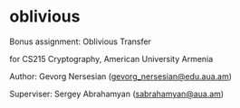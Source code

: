 # oblivious
Bonus assignment: Oblivious Transfer 

for CS215 Cryptography, American University Armenia

Author: Gevorg Nersesian (gevorg_nersesian@edu.aua.am)

Superviser: Sergey Abrahamyan (sabrahamyan@aua.am)
